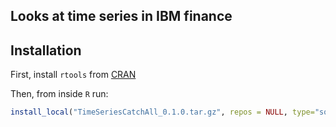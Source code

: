 ## Looks at time series in IBM finance

## Installation
First, install `rtools` from [CRAN](https://cran.r-project.org/bin/windows/Rtools/)

Then, from inside `R` run:

``` r
install_local("TimeSeriesCatchAll_0.1.0.tar.gz", repos = NULL, type="source", dependencies = TRUE)
```
